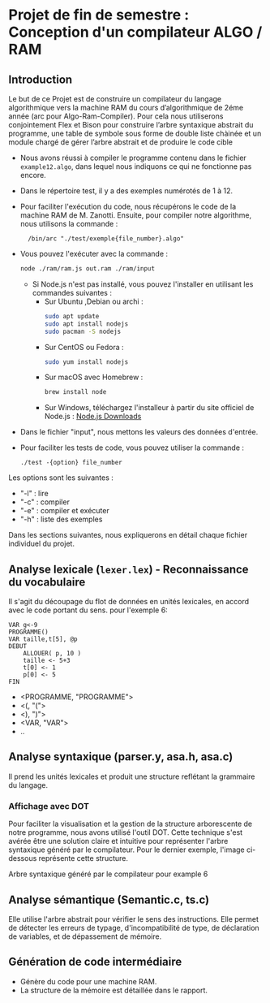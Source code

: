 #   Projet de fin de semestre : Conception d'un compilateur ALGO / RAM

## Introduction
Le but de ce Projet est de construire un compilateur du langage algorithmique vers la machine RAM
du cours d’algorithmique de 2éme année (arc pour Algo-Ram-Compiler). Pour cela nous utiliserons
conjointement Flex et Bison pour construire l’arbre syntaxique abstrait du programme, une table de
symbole sous forme de double liste chàinée et un module chargé de gérer l’arbre abstrait et de produire
le code cible
- Nous avons réussi à compiler le programme contenu dans le fichier `example12.algo`, dans lequel nous indiquons ce qui ne fonctionne pas encore.
- Dans le répertoire test, il y a des exemples numérotés de 1 à 12.
- Pour faciliter l'exécution du code, nous récupérons le code de la machine RAM de M. Zanotti. Ensuite, pour compiler notre algorithme, nous utilisons la commande :
  ```
    /bin/arc "./test/exemple{file_number}.algo"
  
  ```
- Vous pouvez l'exécuter avec la commande :
    ```bash
  node ./ram/ram.js out.ram ./ram/input
     ```
  - Si Node.js n'est pas installé, vous pouvez l'installer en utilisant les commandes suivantes :
    - Sur Ubuntu ,Debian ou archi :
        ```bash
        sudo apt update
        sudo apt install nodejs
        sudo pacman -S nodejs
        ```
    - Sur CentOS ou Fedora :
        ```bash
        sudo yum install nodejs
        ```
    - Sur macOS avec Homebrew :
        ```bash
        brew install node
        ```
    - Sur Windows, téléchargez l'installeur à partir du site officiel de Node.js : [Node.js Downloads](https://nodejs.org/en/download/)


- Dans le fichier "input", nous mettons les valeurs des données d'entrée.
- Pour faciliter les tests de code, vous pouvez utiliser la commande :
     ```
  ./test -{option} file_number
     ```

Les options sont les suivantes :
- "-l" : lire
- "-c" : compiler
- "-e" : compiler et exécuter
- "-h" : liste des exemples

Dans les sections suivantes, nous expliquerons en détail chaque fichier individuel du projet.

## Analyse lexicale (`lexer.lex`) - Reconnaissance du vocabulaire

Il s'agit du découpage du flot de données en unités lexicales, en accord avec le code portant du sens. pour l'exemple 6:

```algo
VAR g<-9
PROGRAMME()
VAR taille,t[5], @p
DEBUT
    ALLOUER( p, 10 )
    taille <- 5+3
    t[0] <- 1
    p[0] <- 5
FIN
```
- <PROGRAMME, "PROGRAMME">
- <(, "(">
- <), ")">
- <VAR, "VAR">
- ..
## Analyse syntaxique (parser.y, asa.h, asa.c)

Il prend les unités lexicales et produit une structure reflétant la grammaire du langage.
### Affichage avec DOT

Pour faciliter la visualisation et la gestion de la structure arborescente de notre programme, nous avons utilisé l'outil DOT. Cette technique s'est avérée être une solution claire et intuitive pour représenter l'arbre syntaxique généré par le compilateur. Pour le dernier exemple, l'image ci-dessous représente cette structure.

Arbre syntaxique généré par le compilateur pour example 6
## Analyse sémantique (Semantic.c, ts.c)

Elle utilise l'arbre abstrait pour vérifier le sens des instructions. Elle permet de détecter les erreurs de typage, d'incompatibilité de type, de déclaration de variables, et de dépassement de mémoire.
## Génération de code intermédiaire

- Génère du code pour une machine RAM.
- La structure de la mémoire est détaillée dans le rapport.
